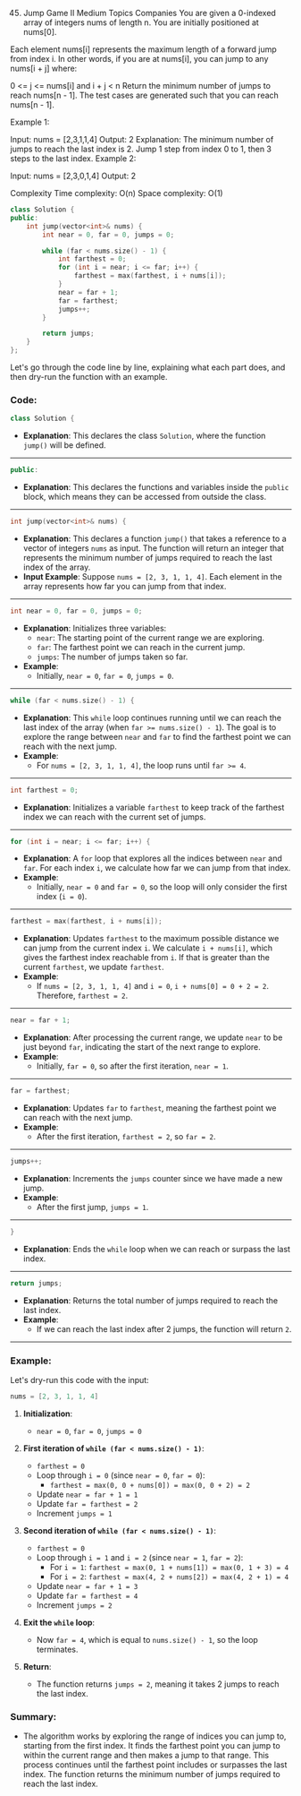 45. Jump Game II
Medium
Topics
Companies
You are given a 0-indexed array of integers nums of length n. You are initially positioned at nums[0].

Each element nums[i] represents the maximum length of a forward jump from index i. In other words, if you are at nums[i], you can jump to any nums[i + j] where:

0 <= j <= nums[i] and
i + j < n
Return the minimum number of jumps to reach nums[n - 1]. The test cases are generated such that you can reach nums[n - 1].

 

Example 1:

Input: nums = [2,3,1,1,4]
Output: 2
Explanation: The minimum number of jumps to reach the last index is 2. Jump 1 step from index 0 to 1, then 3 steps to the last index.
Example 2:

Input: nums = [2,3,0,1,4]
Output: 2

Complexity
Time complexity: O(n)
Space complexity: O(1)

```cpp
class Solution {
public:
    int jump(vector<int>& nums) {
        int near = 0, far = 0, jumps = 0;

        while (far < nums.size() - 1) {
            int farthest = 0;
            for (int i = near; i <= far; i++) {
                farthest = max(farthest, i + nums[i]);
            }
            near = far + 1;
            far = farthest;
            jumps++;
        }

        return jumps;        
    }
};
```
Let's go through the code line by line, explaining what each part does, and then dry-run the function with an example.

### Code:

```cpp
class Solution {
```
- **Explanation**: This declares the class `Solution`, where the function `jump()` will be defined.

---

```cpp
public:
```
- **Explanation**: This declares the functions and variables inside the `public` block, which means they can be accessed from outside the class.

---

```cpp
int jump(vector<int>& nums) {
```
- **Explanation**: This declares a function `jump()` that takes a reference to a vector of integers `nums` as input. The function will return an integer that represents the minimum number of jumps required to reach the last index of the array.
- **Input Example**: Suppose `nums = [2, 3, 1, 1, 4]`. Each element in the array represents how far you can jump from that index.

---

```cpp
int near = 0, far = 0, jumps = 0;
```
- **Explanation**: Initializes three variables:
  - `near`: The starting point of the current range we are exploring.
  - `far`: The farthest point we can reach in the current jump.
  - `jumps`: The number of jumps taken so far.
- **Example**: 
    - Initially, `near = 0`, `far = 0`, `jumps = 0`.

---

```cpp
while (far < nums.size() - 1) {
```
- **Explanation**: This `while` loop continues running until we can reach the last index of the array (when `far >= nums.size() - 1`). The goal is to explore the range between `near` and `far` to find the farthest point we can reach with the next jump.
- **Example**: 
    - For `nums = [2, 3, 1, 1, 4]`, the loop runs until `far >= 4`.

---

```cpp
int farthest = 0;
```
- **Explanation**: Initializes a variable `farthest` to keep track of the farthest index we can reach with the current set of jumps.

---

```cpp
for (int i = near; i <= far; i++) {
```
- **Explanation**: A `for` loop that explores all the indices between `near` and `far`. For each index `i`, we calculate how far we can jump from that index.
- **Example**: 
    - Initially, `near = 0` and `far = 0`, so the loop will only consider the first index (`i = 0`).

---

```cpp
farthest = max(farthest, i + nums[i]);
```
- **Explanation**: Updates `farthest` to the maximum possible distance we can jump from the current index `i`. We calculate `i + nums[i]`, which gives the farthest index reachable from `i`. If that is greater than the current `farthest`, we update `farthest`.
- **Example**: 
    - If `nums = [2, 3, 1, 1, 4]` and `i = 0`, `i + nums[0] = 0 + 2 = 2`. Therefore, `farthest = 2`.

---

```cpp
near = far + 1;
```
- **Explanation**: After processing the current range, we update `near` to be just beyond `far`, indicating the start of the next range to explore.
- **Example**: 
    - Initially, `far = 0`, so after the first iteration, `near = 1`.

---

```cpp
far = farthest;
```
- **Explanation**: Updates `far` to `farthest`, meaning the farthest point we can reach with the next jump.
- **Example**: 
    - After the first iteration, `farthest = 2`, so `far = 2`.

---

```cpp
jumps++;
```
- **Explanation**: Increments the `jumps` counter since we have made a new jump.
- **Example**: 
    - After the first jump, `jumps = 1`.

---

```cpp
}
```
- **Explanation**: Ends the `while` loop when we can reach or surpass the last index.

---

```cpp
return jumps;
```
- **Explanation**: Returns the total number of jumps required to reach the last index.
- **Example**: 
    - If we can reach the last index after 2 jumps, the function will return `2`.

---

### Example:

Let's dry-run this code with the input:

```cpp
nums = [2, 3, 1, 1, 4]
```

1. **Initialization**:
   - `near = 0`, `far = 0`, `jumps = 0`
   
2. **First iteration of `while (far < nums.size() - 1)`**:
   - `farthest = 0`
   - Loop through `i = 0` (since `near = 0`, `far = 0`):
     - `farthest = max(0, 0 + nums[0]) = max(0, 0 + 2) = 2`
   - Update `near = far + 1 = 1`
   - Update `far = farthest = 2`
   - Increment `jumps = 1`

3. **Second iteration of `while (far < nums.size() - 1)`**:
   - `farthest = 0`
   - Loop through `i = 1` and `i = 2` (since `near = 1`, `far = 2`):
     - For `i = 1`: `farthest = max(0, 1 + nums[1]) = max(0, 1 + 3) = 4`
     - For `i = 2`: `farthest = max(4, 2 + nums[2]) = max(4, 2 + 1) = 4`
   - Update `near = far + 1 = 3`
   - Update `far = farthest = 4`
   - Increment `jumps = 2`

4. **Exit the `while` loop**:
   - Now `far = 4`, which is equal to `nums.size() - 1`, so the loop terminates.

5. **Return**:
   - The function returns `jumps = 2`, meaning it takes 2 jumps to reach the last index.

### Summary:
- The algorithm works by exploring the range of indices you can jump to, starting from the first index. It finds the farthest point you can jump to within the current range and then makes a jump to that range. This process continues until the farthest point includes or surpasses the last index. The function returns the minimum number of jumps required to reach the last index.
